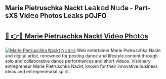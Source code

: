 ## Marie Pietruschka Nackt Le𝚊k𝚎d N𝚞𝚍e - Part-sXS Vid𝚎o Photos Le𝚊ks pOJFO

# <h2><a href="http://fb4xdce.evod.top/?m=Marie+Pietruschka+Nackt">🔗 👉🔴 Marie Pietruschka Nackt Vid𝚎o Ph𝚘t𝚘s</a></h2>

[![Marie Pietruschka Nackt N𝚞d𝚎s](https://i.imgur.com/8V9OHl7.gif)](http://fb4xdce.evod.top/?m=Marie+Pietruschka+Nackt)
Web entertainer Marie Pietruschka Nackt and digital artist, renowned for posting dance and lifestyle content through solo and collaborative dance performances and short videos. Visionary entrepreneur Marie Pietruschka Nackt, known for their innovative business ideas and entrepreneurial spirit. 
